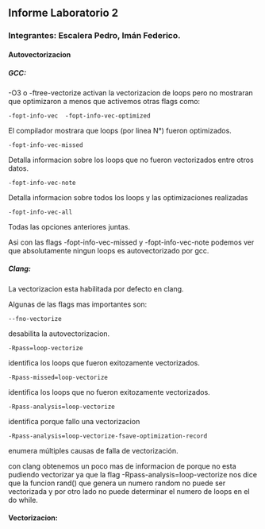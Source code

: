 ## Informe Laboratorio 2

### Integrantes: Escalera Pedro, Imán Federico.

#### Autovectorizacion

##### GCC:

-O3  o -ftree-vectorize activan la vectorizacion de loops pero no mostraran que optimizaron a menos que activemos otras flags como:

    -fopt-info-vec  -fopt-info-vec-optimized

El compilador mostrara que loops (por linea N°)
fueron optimizados.

    -fopt-info-vec-missed 

Detalla informacion sobre los loops que no fueron vectorizados entre otros datos.

    -fopt-info-vec-note 

Detalla informacion sobre todos los loops y las optimizaciones realizadas


    -fopt-info-vec-all

Todas las opciones anteriores juntas.

Asi con las flags  -fopt-info-vec-missed  y -fopt-info-vec-note podemos ver que absolutamente ningun loops es autovectorizado por gcc.

##### Clang:

La vectorizacion esta habilitada por defecto en clang. 
 
Algunas de las flags mas importantes son:

    --fno-vectorize

desabilita la autovectorizacion.

    -Rpass=loop-vectorize

identifica los loops que fueron exitozamente vectorizados.

    -Rpass-missed=loop-vectorize

identifica los loops que no fueron exitozamente vectorizados.

    -Rpass-analysis=loop-vectorize

identifica porque fallo una vectorizacion 

    -Rpass-analysis=loop-vectorize-fsave-optimization-record

 enumera múltiples causas de falla de vectorización.

con clang obtenemos un poco mas de informacion de porque no esta pudiendo vectorizar ya que la flag -Rpass-analysis=loop-vectorize nos dice que la funcion rand() que genera un numero random no puede ser vectorizada y por otro lado no puede determinar el numero de loops en el do while.

#### Vectorizacion:
